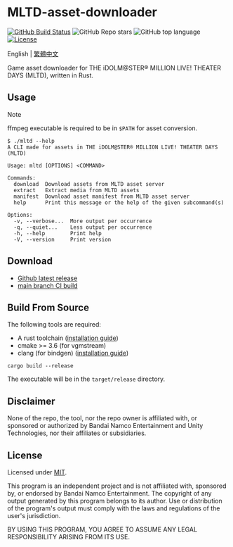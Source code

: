 # MLTD-asset-downloader

[![GitHub Build Status](https://img.shields.io/github/actions/workflow/status/nicks96432/mltd-asset-downloader/build.yaml)][build status]
![GitHub Repo stars](https://img.shields.io/github/stars/nicks96432/mltd-asset-downloader)
![GitHub top language](https://img.shields.io/github/languages/top/nicks96432/mltd-asset-downloader)
[![License](https://img.shields.io/github/license/nicks96432/mltd-asset-downloader)](LICENSE)

English | [繁體中文](README.zh-TW.md)

Game asset downloader for THE iDOLM@STER® MILLION LIVE! THEATER DAYS (MLTD), written in Rust.

## Usage

> [!NOTE]
> ffmpeg executable is required to be in `$PATH` for asset conversion.

```console
$ ./mltd --help
A CLI made for assets in THE iDOLM@STER® MILLION LIVE! THEATER DAYS (MLTD)

Usage: mltd [OPTIONS] <COMMAND>

Commands:
  download  Download assets from MLTD asset server
  extract   Extract media from MLTD assets
  manifest  Download asset manifest from MLTD asset server
  help      Print this message or the help of the given subcommand(s)

Options:
  -v, --verbose...  More output per occurrence
  -q, --quiet...    Less output per occurrence
  -h, --help        Print help
  -V, --version     Print version
```

## Download

* [Github latest release](https://github.com/nicks96432/mltd-asset-downloader/releases/latest)
* [main branch CI build](https://nightly.link/nicks96432/mltd-asset-downloader/workflows/build.yaml/main)

## Build From Source

The following tools are required:

* A rust toolchain ([installation guide](https://www.rust-lang.org/tools/install))
* cmake >= 3.6 (for vgmstream)
* clang (for bindgen) ([installation guide](https://rust-lang.github.io/rust-bindgen/requirements.html))

```shell
cargo build --release
```

The executable will be in the `target/release` directory.

## Disclaimer

None of the repo, the tool, nor the repo owner is affiliated with, or sponsored or authorized by
Bandai Namco Entertainment and Unity Technologies, nor their affiliates or subsidiaries.

## License

Licensed under [MIT](LICENSE).

This program is an independent project and is not affiliated with, sponsored by, or endorsed by Bandai Namco Entertainment.
The copyright of any output generated by this program belongs to its author.
Use or distribution of the program's output must comply with the laws and regulations of the user's jurisdiction.

BY USING THIS PROGRAM, YOU AGREE TO ASSUME ANY LEGAL RESPONSIBILITY ARISING FROM ITS USE.

[build status]: https://github.com/nicks96432/mltd-asset-downloader/actions/workflows/build.yaml
